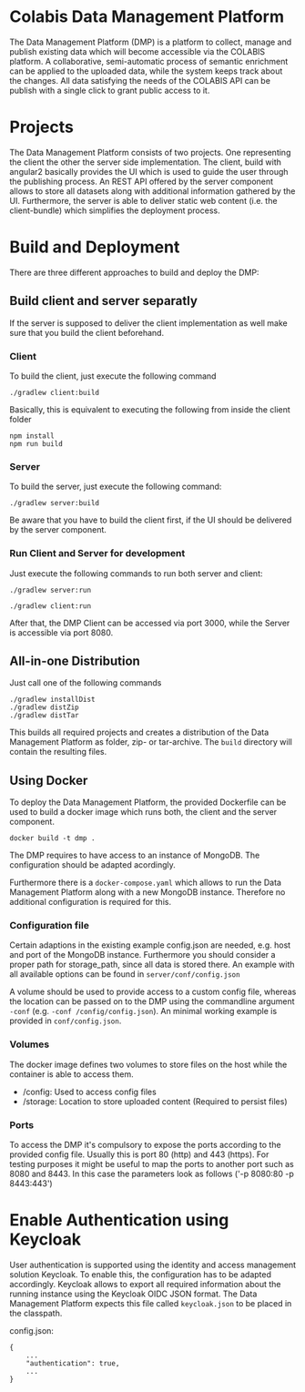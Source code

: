 # Colabis Data Management Platform

The Data Management Platform (DMP) is a platform to collect, manage and publish
existing data which will become accessible via the COLABIS platform. A
collaborative, semi-automatic process of semantic enrichment can be applied to
the uploaded data, while the system keeps track about the changes. All data
satisfying the needs of the COLABIS API can be publish with a single click to
grant public access to it.

# Projects

The Data Management Platform consists of two projects. One representing the client
the other the server side implementation. The client, build with angular2
basically provides the UI which is used to guide the user through the publishing
process. An REST API offered by the server component allows to store all
datasets along with additional information gathered by the UI. Furthermore, the
server is able to deliver static web content (i.e. the client-bundle) which
simplifies the deployment process.

# Build and Deployment

There are three different approaches to build and deploy the DMP:

## Build client and server separatly

If the server is supposed to deliver the client implementation as well make sure
that you build the client beforehand.

### Client

To build the client, just execute the following command

    ./gradlew client:build

Basically, this is equivalent to executing the following from inside the client folder

    npm install
    npm run build

### Server

To build the server, just execute the following command:

    ./gradlew server:build

Be aware that you have to build the client first, if the UI should be delivered
by the server component.

### Run Client and Server for development

Just execute the following commands to run both server and client:

    ./gradlew server:run

    ./gradlew client:run

After that, the DMP Client can be accessed via port 3000, while the Server is
accessible via port 8080.

## All-in-one Distribution

Just call one of the following commands

    ./gradlew installDist
    ./gradlew distZip
    ./gradlew distTar

This builds all required projects and creates a distribution of the Data Management Platform
as folder, zip- or tar-archive. The `build` directory will contain the resulting files.

## Using Docker

To deploy the Data Management Platform, the provided Dockerfile can be used to build a docker image which runs both, the client and the server component.

    docker build -t dmp .

The DMP requires to have access to an instance of MongoDB. The configuration should be adapted acordingly.

Furthermore there is a `docker-compose.yaml` which allows to run the Data Management Platform along with a new MongoDB instance. Therefore no additional configuration is required for this.

### Configuration file
Certain adaptions in the existing example config.json are needed, e.g. host and port of the MongoDB instance. Furthermore you should consider a proper path for storage_path, since all data is stored there. An example with all available options can be found in `server/conf/config.json`

A volume should be used to provide access to a custom config file, whereas the location can be passed on to the DMP using the commandline argument `-conf` (e.g. `-conf /config/config.json`). An minimal working example is provided in `conf/config.json`.


### Volumes

The docker image defines two volumes to store files on the host while the container is able to access them.

* /config:
  Used to access config files
* /storage:
  Location to store uploaded content (Required to persist files)


### Ports

To access the DMP it's compulsory to expose the ports according to the provided config file. Usually this is port 80 (http) and 443 (https). For testing purposes it might be useful to map the ports to another port such as 8080 and 8443. In this case the parameters look as follows ('-p 8080:80 -p 8443:443')


# Enable Authentication using Keycloak

User authentication is supported using the identity and access management
solution Keycloak. To enable this, the configuration has to be adapted accordingly.
Keycloak allows to export all required information about the running instance
using the Keycloak OIDC JSON format. The Data Management Platform expects this file
called `keycloak.json` to be placed in the classpath.

config.json:
```
{
    ...
    "authentication": true,
    ...
}
```
